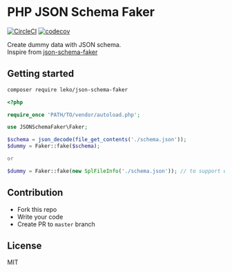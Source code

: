 
# PHP JSON Schema Faker
[![CircleCI](https://circleci.com/gh/Leko/php-json-schema-faker.svg?style=svg)](https://circleci.com/gh/Leko/php-json-schema-faker)
[![codecov](https://codecov.io/gh/Leko/php-json-schema-faker/branch/master/graph/badge.svg)](https://codecov.io/gh/Leko/php-json-schema-faker)

Create dummy data with JSON schema.  
Inspire from [json-schema-faker](https://github.com/json-schema-faker/json-schema-faker)

## Getting started

```bash
composer require leko/json-schema-faker
```

```php
<?php

require_once 'PATH/TO/vendor/autoload.php';

use JSONSchemaFaker\Faker;

$schema = json_decode(file_get_contents('./schema.json'));
$dummy = Faker::fake($schema);

or 

$dummy = Faker::fake(new SplFileInfo('./schema.json')); // to support external schema file ($ref)

```

## Contribution

* Fork this repo
* Write your code
* Create PR to `master` branch

## License

MIT
